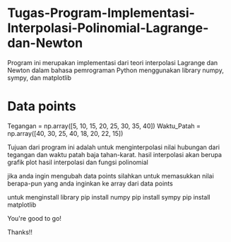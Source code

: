 # Tugas-Program-Implementasi-Interpolasi-Polinomial-Lagrange-dan-Newton
Program ini merupakan implementasi dari teori interpolasi Lagrange dan Newton dalam bahasa pemrograman Python menggunakan library numpy, sympy, dan matplotlib 

# Data points
Tegangan = np.array([5, 10, 15, 20, 25, 30, 35, 40])
Waktu_Patah = np.array([40, 30, 25, 40, 18, 20, 22, 15])

Tujuan dari program ini adalah untuk menginterpolasi nilai hubungan dari tegangan dan waktu patah baja tahan-karat.
hasil interpolasi akan berupa grafik plot hasil interpolasi dan fungsi polinomial

jika anda ingin mengubah data points silahkan untuk memasukkan nilai berapa-pun yang anda inginkan ke array dari data points

untuk menginstall library
pip install numpy
pip install sympy
pip install matplotlib

You're good to go!



Thanks!!
